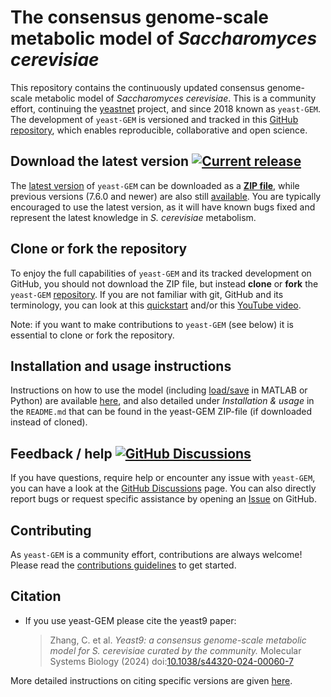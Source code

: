 # The consensus genome-scale metabolic model of _Saccharomyces cerevisiae_

This repository contains the continuously updated consensus genome-scale metabolic model of _Saccharomyces cerevisiae_. This is a community effort, continuing the [yeastnet](https://sourceforge.net/projects/yeast/) project, and since 2018 known as `yeast-GEM`. The development of `yeast-GEM` is versioned and tracked in this [GitHub repository](https://github.com/SysBioChalmers/yeast-GEM), which enables reproducible, collaborative and open science.

## Download the latest version [![Current release](https://img.shields.io/github/release/SysBioChalmers/yeast-GEM/all.svg)](https://github.com/SysBioChalmers/yeast-GEM/releases/)

The [latest version](https://github.com/SysBioChalmers/yeast-GEM/releases/latest) of `yeast-GEM` can be downloaded as a [**ZIP file**](https://github.com/SysBioChalmers/yeast-GEM/zipball/main), while previous versions (7.6.0 and newer) are also still [available](https://github.com/SysBioChalmers/yeast-GEM/releases). You are typically encouraged to use the latest version, as it will have known bugs fixed and represent the latest knowledge in _S. cerevisiae_ metabolism.

## Clone or fork the repository
To enjoy the full capabilities of `yeast-GEM` and its tracked development on GitHub, you should not download the ZIP file, but instead **clone** or **fork** the `yeast-GEM` [repository](https://github.com/SysBioChalmers/yeast-GEM). If you are not familiar with git, GitHub and its terminology, you can look at this [quickstart](https://docs.github.com/en/get-started/quickstart/set-up-git) and/or this [YouTube video](https://www.youtube.com/watch?v=IE_w8TdmwUE).

Note: if you want to make contributions to `yeast-GEM` (see below) it is essential to clone or fork the repository.

## Installation and usage instructions
Instructions on how to use the model (including [load/save](https://github.com/SysBioChalmers/yeast-GEM?tab=readme-ov-file#model-usage) in MATLAB or Python) are available [here](https://github.com/SysBioChalmers/yeast-GEM?tab=readme-ov-file#installation--usage), and also detailed under _Installation & usage_ in the `README.md` that can be found in the yeast-GEM ZIP-file (if downloaded instead of cloned).

## Feedback / help [![GitHub Discussions](https://img.shields.io/github/discussions/sysbiochalmers/yeast-gem)](https://github.com/SysBioChalmers/yeast-GEM/discussions)

If you have questions, require help or encounter any issue with `yeast-GEM`, you can have a look at the [GitHub Discussions](https://github.com/SysBioChalmers/yeast-GEM/discussions) page. You can also directly report bugs or request specific assistance by opening an [Issue](https://github.com/SysBioChalmers/yeast-GEM/issues) on GitHub.

## Contributing
As `yeast-GEM` is a community effort, contributions are always welcome! Please read the [contributions guidelines](https://github.com/SysBioChalmers/yeast-GEM/blob/main/.github/CONTRIBUTING.md) to get started.

## Citation
* If you use yeast-GEM please cite the yeast9 paper:
  > Zhang, C. et al. _Yeast9: a consensus genome-scale metabolic model for S. cerevisiae curated by the community._ Molecular Systems Biology (2024) doi:[10.1038/s44320-024-00060-7](https://doi.org/10.1038/s44320-024-00060-7)

More detailed instructions on citing specific versions are given [here](https://github.com/SysBioChalmers/yeast-GEM?tab=readme-ov-file#citation).
